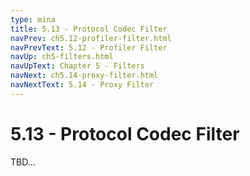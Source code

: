 ```yaml
---
type: mina
title: 5.13 - Protocol Codec Filter
navPrev: ch5.12-profiler-filter.html
navPrevText: 5.12 - Profiler Filter
navUp: ch5-filters.html
navUpText: Chapter 5 - Filters
navNext: ch5.14-proxy-filter.html
navNextText: 5.14 - Proxy Filter
---
```


# 5.13 - Protocol Codec Filter

TBD...
